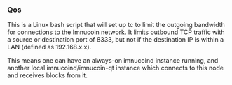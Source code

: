 ### Qos ###

This is a Linux bash script that will set up tc to limit the outgoing bandwidth for connections to the Imnucoin network. It limits outbound TCP traffic with a source or destination port of 8333, but not if the destination IP is within a LAN (defined as 192.168.x.x).

This means one can have an always-on imnucoind instance running, and another local imnucoind/imnucoin-qt instance which connects to this node and receives blocks from it.

